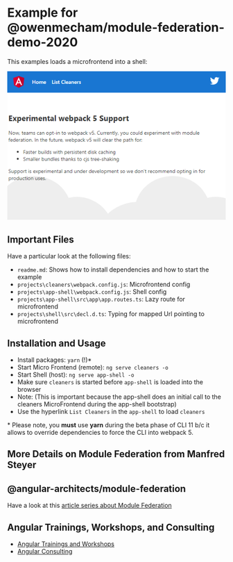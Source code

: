 # Example for @owenmecham/module-federation-demo-2020

This examples loads a microfrontend into a shell:

![Microfrontend Loaded into Shell](./demo.png)

## Important Files

Have a particular look at the following files:

- `readme.md`: Shows how to install dependencies and how to start the example
- `projects\cleaners\webpack.config.js`: Microfrontend config
- `projects\app-shell\webpack.config.js`: Shell config
- `projects\app-shell\src\app\app.routes.ts`: Lazy route for microfrontend
- `projects\shell\src\decl.d.ts`: Typing for mapped Url pointing to microfrontend

## Installation and Usage

- Install packages: `yarn` (!)\*
- Start Micro Frontend (remote): `ng serve cleaners -o`
- Start Shell (host): `ng serve app-shell -o`
- Make sure `cleaners` is started before `app-shell` is loaded into the browser
- Note: (This is important because the app-shell does an initial call to the cleaners MicroFrontend during the app-shell bootstrap)
- Use the hyperlink `List Cleaners` in the `app-shell` to load `cleaners`

\* Please note, you **must** use **yarn** during the beta phase of CLI 11 b/c it allows to override dependencies to force the CLI into webpack 5.

## More Details on Module Federation from Manfred Steyer

## @angular-architects/module-federation

Have a look at this [article series about Module Federation](https://www.angulararchitects.io/aktuelles/the-microfrontend-revolution-part-2-module-federation-with-angular/)

## Angular Trainings, Workshops, and Consulting

- [Angular Trainings and Workshops](https://www.angulararchitects.io/en/angular-workshops/)
- [Angular Consulting](https://www.angulararchitects.io/en/consulting/)
